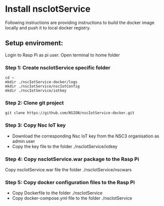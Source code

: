 # Install nscIotService
Following instructions are providing instructions to build the docker image locally and push it to local docker registry.

## Setup enviroment:

Login to Rasp Pi as pi user. Open terminal to home folder
### Step 1:  Create nscIotService specific folder
```text 
cd ~
mkdir ./nscIotService-docker/logs
mkdir ./nscIotService/nscIotConfig
mkdir ./nscIotService/iotkey
```
### Step 2: Clone git project 
```text 
git clone https://github.com/NSION/nscIotService-docker.git
```
### Step 3:  Copy Nsc IoT key
- Download the corresponding Nsc IoT key from the NSC3 organisation as admin user
- Copy the key file to the folder ./nscIotService/iotkey

### Step 4:  Copy nscIotService.war package to the Rasp Pi
Copy nscIotService.war file the folder ./nscIotService/nscwars

### Step 5:  Copy docker configuration files to the Rasp Pi
- Copy Dockerfile to the folder ./nscIotService
- Copy docker-compose.yml file to the folder ./nscIotService
